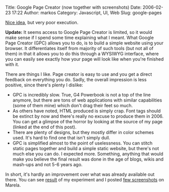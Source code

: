 Title: Google Page Creator (now together with screenshots)
Date: 2006-02-23 17:22
Author: markos
Category: Javascript, UI, Web
Slug: google-pages

[Nice idea](http://pages.google.com "Link to pages application"), but
very poor execution.

**Update:** It seems access to Google Page Creator is limited, so it
would make sense if I spend some time explaining what I meant. What
Google Page Creator (GPC) allows you to do, is to build a simple website
using your browser. It differentiates itself from majority of such tools
(but not all of them) in that it allows you to do this through a WYSIWYG
interface, where you can easily see exactly how your page will look like
when you're finished with it.

There are things I like. Page creator is easy to use and you get a
direct feedback on everything you do. Sadly, the overall impression is
less positive, since there's plenty I dislike:

-   GPC is incredibly slow. True, G4 Powerbook is not a top of the line
    anymore, but there are tons of web applications with similar
    capabilities (some of them mine) which don't drag their feet so
    much.
-   As others have noted, HTML produced is simply crap. Font tags should
    be extinct by now and there's really no excuse to produce them in
    2006. You can get a glimpse of the horror by looking at the source
    of my page (linked at the end of this post).
-   There are plenty of designs, but they mostly differ in color schemes
    used. It's hard to find one that isn't simply dull.
-   GPC is simplified almost to the point of uselessness. You can stitch
    static pages together and build a simple static website, but there's
    not much else you can do. I expected more. Something, anything that
    would make you believe the final result was done in the age of
    blogs, wikis and mash-ups and not 5-6 years ago.

In short, it's hardly an improvement over what was already available out
there. You can see [result](http://markos.googlepages.com/) of my
experiment and I posted [few
screenshots](http://www.marela.si/users/markos/tags/page%20creator "Screenshots on Marela")
on Marela.

